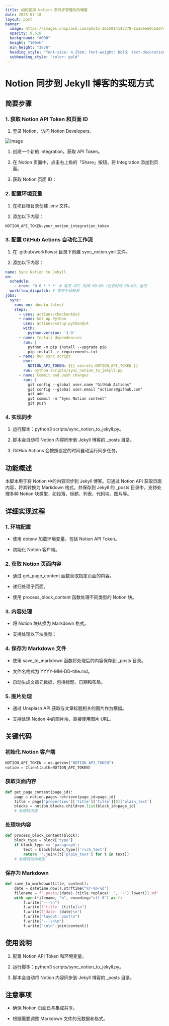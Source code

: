 ```yaml
---
title: 如何使用 Notion 来同步管理你的博客
date: 2025-07-18
layout: post
banner:
  image: https://images.unsplash.com/photo-1615914143778-1a1a6e50c5dd?crop=entropy&cs=tinysrgb&fit=max&fm=jpg&ixid=M3w2OTIwMzJ8MHwxfHJhbmRvbXx8fHx8fHx8fDE3NTI4MjA0Njd8&ixlib=rb-4.1.0&q=80&w=1080
  opacity: 0.618
  background: "#000"
  height: "100vh"
  min_height: "38vh"
  heading_style: "font-size: 4.25em; font-weight: bold; text-decoration: underline"
  subheading_style: "color: gold"
---
```


# Notion 同步到 Jekyll 博客的实现方式

## 简要步骤

### 1. 获取 Notion API Token 和页面 ID

1. 登录 Notion，访问 Notion Developers。

![image](https://prod-files-secure.s3.us-west-2.amazonaws.com/a7a0cc5a-89b9-4cda-8686-1fba0ca52f40/d19c1afe-dea5-4312-9333-786b0ba83054/image.png?X-Amz-Algorithm=AWS4-HMAC-SHA256&X-Amz-Content-Sha256=UNSIGNED-PAYLOAD&X-Amz-Credential=ASIAZI2LB4665J6652AB%2F20250718%2Fus-west-2%2Fs3%2Faws4_request&X-Amz-Date=20250718T063427Z&X-Amz-Expires=3600&X-Amz-Security-Token=IQoJb3JpZ2luX2VjEG0aCXVzLXdlc3QtMiJHMEUCIB2oXzCNasGsTxla4MPE6aKvqr1G%2B2I8TIqF34Rqht92AiEA3y%2BL8XgNgPjFbqpyAlzztZ3llHbfG5h26y3WgzR0vVcqiAQIhv%2F%2F%2F%2F%2F%2F%2F%2F%2F%2FARAAGgw2Mzc0MjMxODM4MDUiDJpbm8tlUjVurEe3VyrcAyOzAugkn4rjTfISHIq3irIefGgOMqGvxe1v4rjzW8nVKMvL9yTX9Jofy56Tgg2EYWa3urAiFegQ7Py4y4aP8WBeZrIFwx6IPTYvwUM9Fk6WdyNUeEoTRXS%2F12FU1WGkM7Ip6e7nme953G9miWna9YCnHC6IHj73qE05g0S091PPL9gSWH%2Bh4KR7Qs2qQ%2F%2BXUJO4%2FctFXNjB2i5GQ7LFfgx72KqspFFHx2aSkZKMZ26uL0RTFdt0aQclMQgJl1%2Fy10zGGlMTCYv7ioGBifOVcL2ca2y8u9LZWuXhYIQ46O%2BcTHwdCkQVkzETEG%2FIluwnmG5ybopOgjP%2FlNLRLOww8c7iYvT0TUGieKzMDgH1ujweeUJypH%2Fym46CQkrgc0OEKzAUm4ZBCYTIaNwni0OXb%2FM0qVhREWkobaCd7FKQUvoJLNw3mhAQ2cHdDWK%2FXvk%2BPIXF7tmatyc1FVoEUcoiXp6KWf6xRghT2qRmjtFQv%2Fwo%2FlvHCGVUgqkaiQQcgdvWV53vR56FbjHXRNVuVbIjAo9N6tqqbJv2lFcFsf9ziZ8waY6nkbYk2Z05zr4%2F2%2B%2B8CEd4ptmuEh%2FpiINmpsnnMGHy6gzvPUaGTmhXnD9A2xb1Dl6lVc2FI1ZLKc6KMJOw58MGOqUBttqQozpgueHNQOaV5Cacxz30Qse1qKyHrHs0SNJZQvTOheBzk%2BaV0AAz4lQyefb2tP9qxabX60l4i8PE6rirrPjNS9daGo3AJx1JrRoLXBD0qIb%2FZzaUXt3TrW2EWYm8gRHoLLTGhulmugUPht1DAXGvsGqR7gE%2BOnKXhvuJ%2BQ77EquHihxpLjo0TRXE6Y8Wl74%2Fbrz4Z2En3KVL0u4QjMqGHvor&X-Amz-Signature=d365edade2a479599984658603dde91cd90bb194d8d3fa60e154d19b60ed5643&X-Amz-SignedHeaders=host&x-amz-checksum-mode=ENABLED&x-id=GetObject)

1. 创建一个新的 Integration，获取 API Token。

1. 在 Notion 页面中，点击右上角的「Share」按钮，将 Integration 添加到页面。

1. 获取 Notion 页面 ID：


### 2. 配置环境变量

1. 在项目根目录创建 .env 文件。

1. 添加以下内容：

```javascript
NOTION_API_TOKEN=your_notion_integration_token
```

### 3. 配置 GitHub Actions 自动化工作流

1. 在 .github/workflows/ 目录下创建 sync_notion.yml 文件。

1. 添加以下内容：

```yaml
name: Sync Notion to Jekyll
on:
  schedule:
    - cron: '0 0 * * *' # 每天 UTC 时间 00:00（北京时间 08:00）运行
  workflow_dispatch: # 支持手动触发
jobs:
  sync:
    runs-on: ubuntu-latest
    steps:
      - uses: actions/checkout@v3
      - name: Set up Python
        uses: actions/setup-python@v4
        with:
          python-version: '3.9'
      - name: Install dependencies
        run: |
          python -m pip install --upgrade pip
          pip install -r requirements.txt
      - name: Run sync script
        env:
          NOTION_API_TOKEN: ${{ secrets.NOTION_API_TOKEN }}
        run: python scripts/sync_notion_to_jekyll.py
      - name: Commit and push changes
        run: |
          git config --global user.name "GitHub Actions"
          git config --global user.email "actions@github.com"
          git add .
          git commit -m "Sync Notion content"
          git push
```

### 4. 实现同步

1. 运行脚本：python3 scripts/sync_notion_to_jekyll.py。

1. 脚本会自动将 Notion 内容同步到 Jekyll 博客的 _posts 目录。

1. GitHub Actions 会按照设定的时间自动运行同步任务。

## 功能概述

本脚本用于将 Notion 中的内容同步到 Jekyll 博客。它通过 Notion API 获取页面内容，将其转换为 Markdown 格式，并保存到 Jekyll 的 _posts 目录中。支持处理多种 Notion 块类型，如段落、标题、列表、代码块、图片等。

## 详细实现过程

### 1. 环境配置

- 使用 dotenv 加载环境变量，包括 Notion API Token。

- 初始化 Notion 客户端。

### 2. 获取 Notion 页面内容

- 通过 get_page_content 函数获取指定页面的内容。

- 递归处理子页面。

- 使用 process_block_content 函数处理不同类型的 Notion 块。

### 3. 内容处理

- 将 Notion 块转换为 Markdown 格式。

- 支持处理以下块类型：


### 4. 保存为 Markdown 文件

- 使用 save_to_markdown 函数将处理后的内容保存到 _posts 目录。

- 文件名格式为 YYYY-MM-DD-title.md。

- 自动生成文章元数据，包括标题、日期和布局。

### 5. 图片处理

- 通过 Unsplash API 获取与文章标题相关的图片作为横幅。

- 支持处理 Notion 中的图片块，直接使用图片 URL。

## 关键代码

### 初始化 Notion 客户端

```python
NOTION_API_TOKEN = os.getenv("NOTION_API_TOKEN")
notion = Client(auth=NOTION_API_TOKEN)
```

### 获取页面内容

```python
def get_page_content(page_id):
    page = notion.pages.retrieve(page_id=page_id)
    title = page['properties']['title']['title'][0]['plain_text']
    blocks = notion.blocks.children.list(block_id=page_id)
    # 处理块内容
```

### 处理块内容

```python
def process_block_content(block):
    block_type = block['type']
    if block_type == 'paragraph':
        text = block[block_type]['rich_text']
        return ''.join([t['plain_text'] for t in text])
    # 处理其他块类型
```

### 保存为 Markdown

```python
def save_to_markdown(title, content):
    date = datetime.now().strftime("%Y-%m-%d")
    filename = f"_posts/{date}-{title.replace(' ', '-').lower()}.md"
    with open(filename, "w", encoding="utf-8") as f:
        f.write("---\n")
        f.write(f"title: {title}\n")
        f.write(f"date: {date}\n")
        f.write("layout: post\n")
        f.write("---\n\n")
        f.write("\n\n".join(content))
```

## 使用说明

1. 配置 Notion API Token 和环境变量。

1. 运行脚本：python3 scripts/sync_notion_to_jekyll.py。

1. 脚本会自动将 Notion 内容同步到 Jekyll 博客的 _posts 目录。

## 注意事项

- 确保 Notion 页面已与集成共享。

- 根据需要调整 Markdown 文件的元数据和格式。
